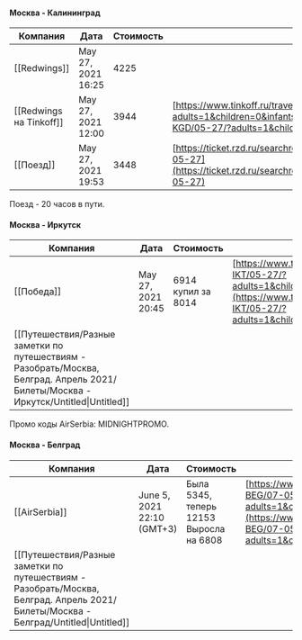 #### Москва - Калининград

|Компания|Дата|Стоимость|Ссылка|
|---|---|---|---|
|[[Redwings]]|May 27, 2021 16:25|4225||
|[[Redwings на Tinkoff]]|May 27, 2021 12:00|3944|[https://www.tinkoff.ru/travel/flights/one-way/MOW-KGD/05-27/?adults=1&children=0&infants=0&cabin=Y&composite=0](https://www.tinkoff.ru/travel/flights/one-way/MOW-KGD/05-27/?adults=1&children=0&infants=0&cabin=Y&composite=0)|
|[[Поезд]]|May 27, 2021 19:53|3448|[https://ticket.rzd.ru/searchresults/v/1/5a323c29340c7441a0a556bb/5a13bc60340c745ca1e85669/2021-05-27](https://ticket.rzd.ru/searchresults/v/1/5a323c29340c7441a0a556bb/5a13bc60340c745ca1e85669/2021-05-27)|

  
  

Поезд - 20 часов в пути.

#### Москва - Иркутск

|Компания|Дата|Стоимость|Ссылка|
|---|---|---|---|
|[[Победа]]|May 27, 2021 20:45|6914  <br>купил за 8014|[https://www.tinkoff.ru/travel/flights/one-way/MOW-IKT/05-27/?adults=1&children=0&infants=0&cabin=Y&composite=0](https://www.tinkoff.ru/travel/flights/one-way/MOW-IKT/05-27/?adults=1&children=0&infants=0&cabin=Y&composite=0)|
|[[Путешествия/Разные заметки по путешествиям - Разобрать/Москва, Белград. Апрель 2021/Билеты/Москва - Иркутск/Untitled\|Untitled]]||||

  
  

Промо коды AirSerbia: MIDNIGHTPROMO.

#### Москва - Белград

|Компания|Дата|Стоимость|Ссылка|
|---|---|---|---|
|[[AirSerbia]]|June 5, 2021 22:10 (GMT+3)|Была 5345, теперь 12153  <br>Выросла на 6808|[https://www.tinkoff.ru/travel/flights/one-way/MOW-BEG/07-05/?adults=1&children=0&infants=0&cabin=Y&composite=0](https://www.tinkoff.ru/travel/flights/one-way/MOW-BEG/07-05/?adults=1&children=0&infants=0&cabin=Y&composite=0)|
|[[Путешествия/Разные заметки по путешествиям - Разобрать/Москва, Белград. Апрель 2021/Билеты/Москва - Белград/Untitled\|Untitled]]||||